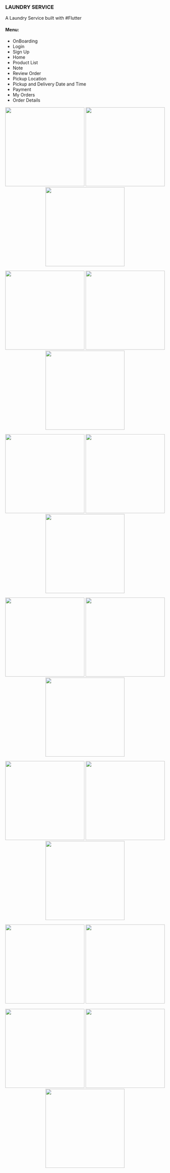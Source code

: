 <h3> LAUNDRY SERVICE </h3>
A Laundry Service built with #Flutter
<h4>Menu:</h4>
<ul>
<li>OnBoarding</li>
<li>Login</li>
<li>Sign Up</li>
<li>Home</li>
<li>Product List</li>
<li>Note</li>
<li>Review Order</li>
<li>Pickup Location</li>
<li>Pickup and Delivery Date and Time</li>
<li>Payment</li>
<li>My Orders</li>
<li>Order Details</li>
</ul>
<p align="center">
<img src="onboarding.png" width="250">  <img src="login.png" width="250"> <img src="signup.png" width="250">
</p>
<p align="center">
<img src="home.png" width="250">  <img src="product-list1.png" width="250"> <img src="product-list2.png" width="250">
</p>
<p align="center">
<img src="note1.png" width="250">  <img src="note2.png" width="250"> <img src="note3.png" width="250">
</p>
<p align="center">
<img src="review-order.png" width="250">  <img src="pickup-address1.png" width="250"> <img src="pickup-address2.png" width="250">
</p>

<p align="center">
<img src="pickup-address3.png" width="250">  <img src="pickup-address4.png" width="250"> <img src="pickup-date1.png" width="250">
</p>
<p align="center">
<img src="my-orders1.png" width="250">  <img src="my-orders2.png" width="250">
</p>

<p align="center">
<img src="pickup-date2.png" width="250">  <img src="payment.png" width="250"> <img src="order-details.png" width="250"> 
</p>

